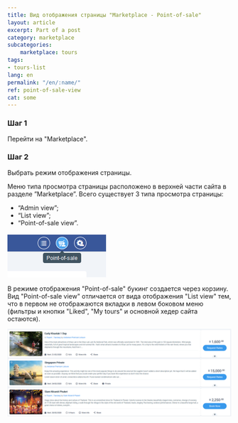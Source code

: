 ```yaml
---
title: Вид отображения страницы "Marketplace - Point-of-sale"
layout: article
excerpt: Part of a post
category: marketplace
subcategories:
    marketplace: tours
tags:
- tours-list
lang: en
permalink: "/en/:name/"
ref: point-of-sale-view
cat: some
---
```


### **Шаг 1**

Перейти на "Marketplace". 

### **Шаг 2**

Выбрать режим отображения страницы.

Меню типа просмотра страницы расположено в верхней части сайта в разделе ”Marketplace”. Всего существует 3 типа просмотра страницы:
- “Admin view”;
- “List view”;
- “Point-of-sale view”.

![Point-of-sale_view1](/assets/images/point_of_sale_view1.png)

В режиме отображения "Point-of-sale" букинг создается через корзину. Вид "Point-of-sale view" отличается от вида отображения "List view" тем, что в первом не отображаются вкладки в левом боковом меню (фильтры и кнопки "Liked", "My tours" и основной хедер сайта остаются).

![Point-of-sale_view2](/assets/images/point_of_sale_view2.png)

